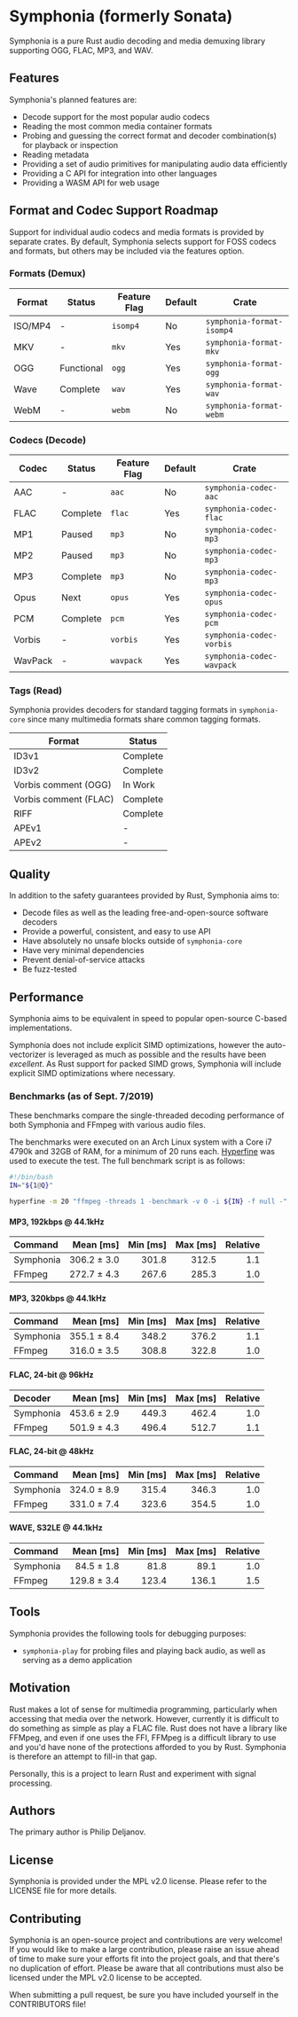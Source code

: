 # Symphonia (formerly Sonata)

Symphonia is a pure Rust audio decoding and media demuxing library supporting OGG, FLAC, MP3, and WAV.

## Features

Symphonia's planned features are:

* Decode support for the most popular audio codecs
* Reading the most common media container formats
* Probing and guessing the correct format and decoder combination(s) for playback or inspection
* Reading metadata
* Providing a set of audio primitives for manipulating audio data efficiently
* Providing a C API for integration into other languages
* Providing a WASM API for web usage

## Format and Codec Support Roadmap

Support for individual audio codecs and media formats is provided by separate crates. By default, Symphonia selects
support for FOSS codecs and formats, but others may be included via the features option.

### Formats (Demux)

| Format  | Status      | Feature Flag | Default | Crate                     |  
|---------|-------------|--------------|---------|---------------------------|
| ISO/MP4 | -           | `isomp4`     | No      | `symphonia-format-isomp4` |
| MKV     | -           | `mkv`        | Yes     | `symphonia-format-mkv`    |
| OGG     | Functional  | `ogg`        | Yes     | `symphonia-format-ogg`    |
| Wave    | Complete    | `wav`        | Yes     | `symphonia-format-wav`    |
| WebM    | -           | `webm`       | No      | `symphonia-format-webm`   |

### Codecs (Decode)

| Codec    | Status      | Feature Flag | Default | Crate                     |
|----------|-------------|--------------|---------|---------------------------|
| AAC      | -           | `aac`        | No      | `symphonia-codec-aac`     |
| FLAC     | Complete    | `flac`       | Yes     | `symphonia-codec-flac`    |
| MP1      | Paused      | `mp3`        | No      | `symphonia-codec-mp3`     |
| MP2      | Paused      | `mp3`        | No      | `symphonia-codec-mp3`     |
| MP3      | Complete    | `mp3`        | No      | `symphonia-codec-mp3`     |
| Opus     | Next        | `opus`       | Yes     | `symphonia-codec-opus`    |
| PCM      | Complete    | `pcm`        | Yes     | `symphonia-codec-pcm`     |
| Vorbis   | -           | `vorbis`     | Yes     | `symphonia-codec-vorbis`  |
| WavPack  | -           | `wavpack`    | Yes     | `symphonia-codec-wavpack` |

<!--
### Codecs (Encode)

Symphonia does not aim to provide Rust-based encoders for codecs. This is because most encoders have undergone years of development, tweaking, and optimization. Replicating this work would be difficult and provide little benefit for safety because the input to an encoder is controlled by the developer unlike a decoder or demuxer.

Symphonia plans to provide "unsafe" encoder packages that wrap traditional C-based encoders.

| Codec    | Status      | Feature Flag | Default | Crate                           |
|----------|-------------|--------------|---------|---------------------------------|
| Flac     | -           | `libflac`    | No      | `symphonia-unsafe-codec-libflac`   |
| Hardware | -           | `hwenc`      | No      | `symphonia-codec-hwenc`            |
| Opus     | -           | `libopus`    | No      | `symphonia-unsafe-codec-libopus`   |
| Vorbis   | -           | `libvorbis`  | No      | `symphonia-unsafe-codec-libvorbis` |
-->

### Tags (Read)

Symphonia provides decoders for standard tagging formats in `symphonia-core` since many multimedia formats share common tagging formats.

| Format                | Status      |
|-----------------------|-------------|
| ID3v1                 | Complete    |
| ID3v2                 | Complete    |
| Vorbis comment (OGG)  | In Work     |
| Vorbis comment (FLAC) | Complete    |
| RIFF                  | Complete    |
| APEv1                 | -           |
| APEv2                 | -           |

## Quality

In addition to the safety guarantees provided by Rust, Symphonia aims to:

* Decode files as well as the leading free-and-open-source software decoders
* Provide a powerful, consistent, and easy to use API
* Have absolutely no unsafe blocks outside of `symphonia-core`
* Have very minimal dependencies
* Prevent denial-of-service attacks
* Be fuzz-tested

## Performance

Symphonia aims to be equivalent in speed to popular open-source C-based implementations.

Symphonia does not include explicit SIMD optimizations, however the auto-vectorizer is leveraged as much as possible and the results have been *excellent*. As Rust support for packed SIMD grows, Symphonia will include explicit SIMD optimizations where necessary.

### Benchmarks (as of Sept. 7/2019)

These benchmarks compare the single-threaded decoding performance of both Symphonia and FFmpeg with various audio files.

The benchmarks were executed on an Arch Linux system with a Core i7 4790k and 32GB of RAM, for a minimum of 20 runs each. [Hyperfine](https://github.com/sharkdp/hyperfine) was used to execute the test. The full benchmark script is as follows:

```bash
#!/bin/bash
IN="${1@Q}"

hyperfine -m 20 "ffmpeg -threads 1 -benchmark -v 0 -i ${IN} -f null -" "symphonia-play --decode-only ${IN}"
```

#### MP3, 192kbps @ 44.1kHz

| Command | Mean [ms] | Min [ms] | Max [ms] | Relative |
|:---|---:|---:|---:|---:|
| Symphonia | 306.2 ± 3.0 | 301.8 | 312.5 | 1.1 |
| FFmpeg | 272.7 ± 4.3 | 267.6 | 285.3 | 1.0 |

#### MP3, 320kbps @ 44.1kHz

| Command | Mean [ms] | Min [ms] | Max [ms] | Relative |
|:---|---:|---:|---:|---:|
| Symphonia | 355.1 ± 8.4 | 348.2 | 376.2 | 1.1 |
| FFmpeg | 316.0 ± 3.5 | 308.8 | 322.8 | 1.0 |

#### FLAC, 24-bit @ 96kHz

| Decoder | Mean [ms] | Min [ms] | Max [ms] | Relative |
|:---|---:|---:|---:|---:|
| Symphonia | 453.6 ± 2.9 | 449.3 | 462.4 | 1.0 |
| FFmpeg | 501.9 ± 4.3 | 496.4 | 512.7 | 1.1 |

#### FLAC, 24-bit @ 48kHz

| Command | Mean [ms] | Min [ms] | Max [ms] | Relative |
|:---|---:|---:|---:|---:|
| Symphonia | 324.0 ± 8.9 | 315.4 | 346.3 | 1.0 |
| FFmpeg | 331.0 ± 7.4 | 323.6 | 354.5 | 1.0 |

#### WAVE, S32LE @ 44.1kHz

| Command | Mean [ms] | Min [ms] | Max [ms] | Relative |
|:---|---:|---:|---:|---:|
| Symphonia | 84.5 ± 1.8 | 81.8 | 89.1 | 1.0 |
| FFmpeg | 129.8 ± 3.4 | 123.4 | 136.1 | 1.5 |

## Tools

Symphonia provides the following tools for debugging purposes:

* `symphonia-play` for probing files and playing back audio, as well as serving as a demo application

## Motivation

Rust makes a lot of sense for multimedia programming, particularly when accessing that media over the network. However, currently it is difficult to do something as simple as play a FLAC file. Rust does not have a library like FFMpeg, and even if one uses the FFI, FFMpeg is a difficult library to use and you'd have none of the protections afforded to you by Rust. Symphonia is therefore an attempt to fill-in that gap.

Personally, this is a project to learn Rust and experiment with signal processing.

## Authors

The primary author is Philip Deljanov.

## License

Symphonia is provided under the MPL v2.0 license. Please refer to the LICENSE file for more details.

## Contributing

Symphonia is an open-source project and contributions are very welcome! If you would like to make a large contribution, please raise an issue ahead of time to make sure your efforts fit into the project goals, and that there's no duplication of effort. Please be aware that all contributions must also be licensed under the MPL v2.0 license to be accepted.

When submitting a pull request, be sure you have included yourself in the CONTRIBUTORS file!
